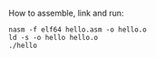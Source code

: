 How to assemble, link and run:

    nasm -f elf64 hello.asm -o hello.o
    ld -s -o hello hello.o
    ./hello
